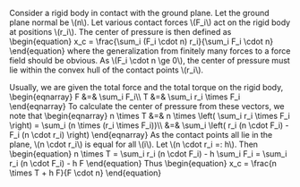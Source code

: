 Consider a rigid body in contact with the ground plane. Let the ground plane normal be \\(n\\). Let various contact forces \\(F_i\\) act on the rigid body at positions \\(r_i\\). The center of pressure is then defined as
\begin{equation}
x_c = \frac{\sum_i (F_i \cdot n) r_i}{\sum_i F_i \cdot n}
\end{equation}
where the generalization from finitely many forces to a force field should be obvious. As \\(F_i \cdot n \ge 0\\), the center of pressure must lie within the convex hull of the contact points \\(r_i\\).

Usually, we are given the total force and the total torque on the rigid body,
\begin{eqnarray}
F &=& \sum_i F_i\\\\
T &=& \sum_i r_i \times F_i
\end{eqnarray}
To calculate the center of pressure from these vectors, we note that
\begin{eqnarray}
n \times T &=& n \times \left( \sum_i r_i \times F_i \right) = \sum_i (n \times (r_i \times F_i))\\\\
&=& \sum_i \left( r_i (n \cdot F_i) - F_i (n \cdot r_i) \right)
\end{eqnarray}
As the contact points all lie in the plane, \\(n \cdot r_i\\) is equal for all \\(i\\). Let \\(n \cdot r_i =: h\\). Then
\begin{equation}
n \times T = \sum_i r_i (n \cdot F_i) - h \sum_i F_i = \sum_i r_i (n \cdot F_i) - h F
\end{equation}
Thus
\begin{equation}
x_c = \frac{n \times T + h F}{F \cdot n}
\end{equation}